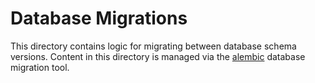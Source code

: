 # Database Migrations

This directory contains logic for migrating between database schema versions.
Content in this directory is managed via the [alembic](https://alembic.sqlalchemy.org/en/latest/index.html) database migration tool.
